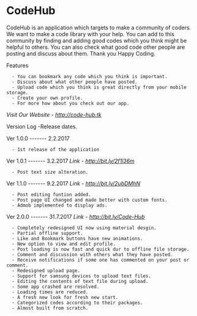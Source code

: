 
# CodeHub


CodeHub is an application which targets to make a community of coders. We want to make a code library with your help. You can add to this community by finding and adding good codes which you think might be helpful to others. You can also check what good code other people are posting and discuss about them. Thank you Happy Coding.

Features 

      - You can bookmark any code which you think is important. 
      - Discuss about what other people have posted.
      - Upload code which you think is great directly from your mobile storage.
      - Create your own profile.
      - For more how about you check out our app. 

*Visit Our Website - http://code-hub.tk*


Version Log -Release dates.

Ver 1.0.0 -------   2.2.2017

      - 1st release of the application

Ver 1.0.1 -------   3.2.2017
*Link - http://bit.ly/2f1l36m*

      - Post text size alteration.

Ver 1.1.0 -------   9.2.2017
*Link - http://bit.ly/2ubDMhN*

      - Post editing funtion added.
      - Post page UI changed and made better with custom fonts.
      - Admob implemented to display ads.
      
      
Ver 2.0.0 -------   31.7.2017
*Link - http://bit.ly/Code-Hub*

      - Completely redesigned UI now using material desgin.
      - Partial offline support.
      - Like and Bookmark buttons have new animations.
      - New option to view and edit profile.
      - Post loading is now fast and quick dur to offline file storage.
      - Comment and discussion with others what they have posted.
      - Receive notifications if some one has commented on your post or comment.
      - Redesigned upload page.
      - Support for samsung devices to upload text files.
      - Editing the contents of text file during upload.
      - Some app crashed are resolved.
      - Loading times are reduced.
      - A fresh new look for fresh new start.
      - Categorized codes according to their packages.
      - Almost built from scratch.
